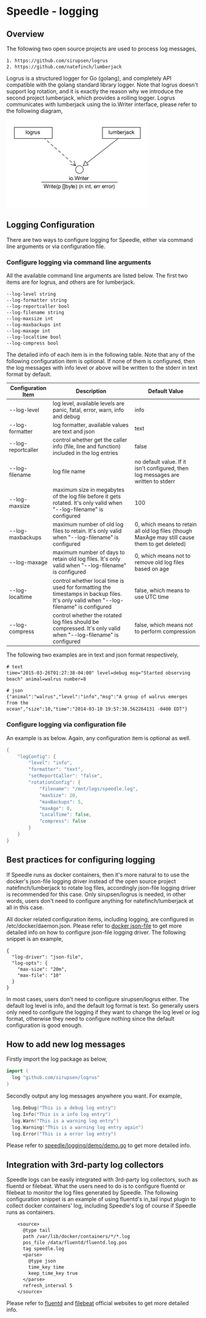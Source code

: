 # Speedle - logging
## Overview
The following two open source projects are used to process log messages,
```
1. https://github.com/sirupsen/logrus
2. https://github.com/natefinch/lumberjack
```


Logrus is a structured logger for Go (golang), and completely API compatible with the golang standard library logger. Note that logrus doesn't support log rotation, and it is exactly the reason why we introduce the second project lumberjack, which provides a rolling logger. Logrus communicates with lumberjack using the io.Writer interface, please refer to the following diagram,

![Speedle Logging](img/logger.jpg)

## Logging Configuration
There are two ways to configure logging for Speedle, either via command line arguments or via configuration file. 
### Configure logging via command line arguments
All the available command line arguments are listed below. The first two items are for logrus, and others are for lumberjack.
```
--log-level string
--log-formatter string
--log-reportcaller bool
--log-filename string
--log-maxsize int
--log-maxbackups int
--log-maxage int
--log-localtime bool
--log-compress bool
```

The detailed info of each item is in the following table. Note that any of the following configuration item is optional. If none of them is configured, then the log messages with info level or above will be written to the stderr in text format by default.

| Configuration Item | Description | Default Value |
|--------------------|-------------|---------------|
| --log-level        | log level, available levels are panic, fatal, error, warn, info and debug | info |
| --log-formatter    | log formatter, available values are text and json | text |
| --log-reportcaller | control whether get the caller info (file, line and function) included in the log entries | false |
| --log-filename     | log file name | no default value. If it isn't configured, then log messages are written to stderr |
| --log-maxsize      | maximum size in megabytes of the log file before it gets rotated. It's only valid when "--log-filename" is configured| 100 |
| --log-maxbackups   | maximum number of old log files to retain. It's only valid when "--log-filename" is configured | 0, which means to retain all old log files (though MaxAge may still cause them to get deleted) |
| --log-maxage       | maximum number of days to retain old log files. It's only valid when "--log-filename" is configured | 0, which means not to remove old log files based on age |
| --log-localtime    | control whether local time is used for formatting the timestamps in backup files. It's only valid when "--log-filename" is configured | false, which means to use UTC time |
| --log-compress     | control whether the rotated log files should be compressed. It's only valid when "--log-filename" is configured | false, which means not to perform compression |

The following two examples are in text and json format respectively, 
```
# text
time="2015-03-26T01:27:38-04:00" level=debug msg="Started observing beach" animal=walrus number=8
```
```
# json
{"animal":"walrus","level":"info","msg":"A group of walrus emerges from the
ocean","size":10,"time":"2014-03-10 19:57:38.562264131 -0400 EDT"}
```

### Configure logging via configuration file
An example is as below. Again, any configuration item is optional as well. 
```go
{
    "logConfig": {
        "level": "info",
        "formatter": "text", 
        "setReportCaller": "false",
        "rotationConfig": {
            "filename": "/mnt/logs/speedle.log",
            "maxSize": 20,
            "maxBackups": 5,
            "maxAge": 0,
            "LocalTime": false,
            "compress": false
        }
    }
}
```

## Best practices for configuring logging
If Speedle runs as docker containers, then it's more natural to to use the docker's json-file logging driver instead of the open source project natefinch/lumberjack to rotate log files, accordingly json-file logging driver is recommended for this case. Only sirupsen/logrus is needed, in other words, users don't need to configure anything for natefinch/lumberjack at all in this case. 

All docker related configuration items, including logging, are configured in /etc/docker/daemon.json. Please refer to [docker json-file](https://docs.docker.com/config/containers/logging/json-file/) to get more detailed info on how to configure json-file logging driver. The following snippet is an example, 
```
{
  "log-driver": "json-file",
  "log-opts": {
    "max-size": "20m",
    "max-file": "10"
  }
}
```

In most cases, users don't need to configure sirupsen/logrus either. The default log level is info, and the default log format is text. So generally users only need to configure the logging if they want to change the log level or log format, otherwise they need to configure nothing since the default configuration is good enough.

## How to add new log messages 
Firstly import the log package as below,
```go
import (
  log "github.com/sirupsen/logrus"
)
```
Secondly output any log messages anywhere you want. For example,
```go
  log.Debug("This is a debug log entry")
  log.Info("This is a info log entry")
  log.Warn("This is a warning log entry")
  log.Warning("This is a warning log entry again")
  log.Error("This is a error log entry")
```
Please refer to [speedle/logging/demo/demo.go](https://github.com/teramoby/speedle-plus/blob/master/logging/demo/demo.go) to get more detailed info.

## Integration with 3rd-party log collectors
Speedle logs can be easily integrated with 3rd-party log collectors, such as fluentd or filebeat. What the users need to do is to configure fluentd or filebeat to monitor the log files generated by Speedle. The following configuration snippet is an example of using fluentd's in_tail input plugin to collect docker containers' log, including Speedle's log of course if Speedle runs as containers. 
```
    <source>
      @type tail
      path /var/lib/docker/containers/*/*.log
      pos_file /data/fluentd/fluentd.log.pos
      tag speedle.log
      <parse>
        @type json
        time_key time
        keep_time_key true
      </parse>
      refresh_interval 5
    </source>
```
Please refer to [fluentd](https://www.fluentd.org/) and [filebeat](https://www.elastic.co/products/beats/filebeat) official websites to get more detailed info.

